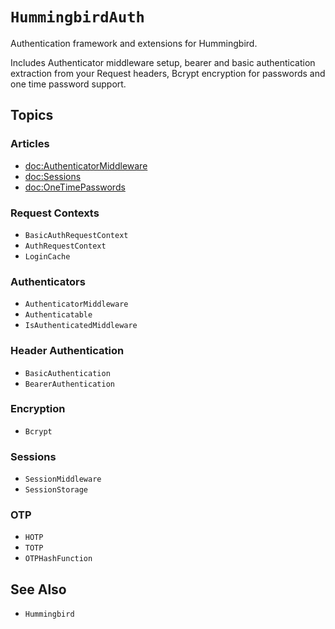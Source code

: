 # ``HummingbirdAuth``

Authentication framework and extensions for Hummingbird.

Includes Authenticator middleware setup, bearer and basic authentication extraction from your Request headers, Bcrypt encryption for passwords and one time password support.

## Topics

### Articles

- <doc:AuthenticatorMiddleware>
- <doc:Sessions>
- <doc:OneTimePasswords>

### Request Contexts

- ``BasicAuthRequestContext``
- ``AuthRequestContext``
- ``LoginCache``

### Authenticators

- ``AuthenticatorMiddleware``
- ``Authenticatable``
- ``IsAuthenticatedMiddleware``

### Header Authentication

- ``BasicAuthentication``
- ``BearerAuthentication``

### Encryption

- ``Bcrypt``

### Sessions

- ``SessionMiddleware``
- ``SessionStorage``

### OTP

- ``HOTP``
- ``TOTP``
- ``OTPHashFunction``

## See Also

- ``Hummingbird``
